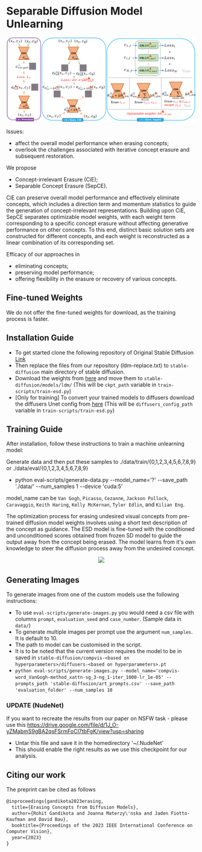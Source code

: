 # Separable Diffusion Model Unlearning
 
<div align='center'>
<img src = 'images/fig1_m.pdf'>
</div>

Issues: 
* affect the overall model performance when erasing concepts;
* overlook the challenges associated with iterative concept erasure and subsequent restoration.

We propose 
* Concept-irrelevant Erasure (CiE);
* Separable Concept Erasure (SepCE).

CiE can preserve overall model performance and effectively eliminate concepts, which includes a direction term and momentum statistics to guide the generation of concept-irrelevant representations.
Building upon CiE, SepCE separates optimizable model weights, with each weight term corresponding to a specific concept erasure without affecting generative performance on other concepts. 
To this end, distinct basic solution sets are constructed for different concepts, and each weight is reconstructed as a linear combination of its corresponding set.

Efficacy of our approaches in 
* eliminating concepts;
* preserving model performance;
* offering flexibility in the erasure or recovery of various concepts.

## Fine-tuned Weights

We do not offer the fine-tuned weights for download, as the training process is faster.

## Installation Guide

* To get started clone the following repository of Original Stable Diffusion [Link](https://github.com/CompVis/stable-diffusion)
* Then replace the files from our repository (ldm-replace.txt) to `stable-diffusion` main directory of stable diffusion. 
* Download the weights from [here](https://huggingface.co/CompVis/stable-diffusion-v-1-4-original/resolve/main/sd-v1-4-full-ema.ckpt) and move them to `stable-diffusion/models/ldm/` (This will be `ckpt_path` variable in `train-scripts/train-esd.py`)
* [Only for training] To convert your trained models to diffusers download the diffusers Unet config from [here](https://huggingface.co/CompVis/stable-diffusion-v1-4/blob/main/unet/config.json)  (This will be `diffusers_config_path` variable in `train-scripts/train-esd.py`)

## Training Guide

After installation, follow these instructions to train a machine unlearning model:

Generate data and then put these samples to ./data/train/{0,1,2,3,4,5,6,7,8,9} or ./data/eval/{0,1,2,3,4,5,6,7,8,9}

* python eval-scripts/generate-data.py --model_name='?' --save_path './data/' --num_samples 1 --device 'cuda:5'

model_name can be `Van Gogh`, `Picasso`, `Cezanne`, `Jackson Pollock`, `Caravaggio`, `Keith Haring`, `Kelly McKernan`, `Tyler Edlin`, and `Kilian Eng`.


The optimization process for erasing undesired visual concepts from pre-trained diffusion model weights involves using a short text description of the concept as guidance. The ESD model is fine-tuned with the conditioned and unconditioned scores obtained from frozen SD model to guide the output away from the concept being erased. The model learns from it's own knowledge to steer the diffusion process away from the undesired concept.
<div align='center'>
<img src = 'images/ESD.png'>
</div>

## Generating Images

To generate images from one of the custom models use the following instructions:

* To use `eval-scripts/generate-images.py` you would need a csv file with columns `prompt`, `evaluation_seed` and `case_number`. (Sample data in `data/`)
* To generate multiple images per prompt use the argument `num_samples`. It is default to 10.
* The path to model can be customised in the script.
* It is to be noted that the current version requires the model to be in saved in `stable-diffusion/compvis-<based on hyperparameters>/diffusers-<based on hyperparameters>.pt`
* `python eval-scripts/generate-images.py --model_name='compvis-word_VanGogh-method_xattn-sg_3-ng_1-iter_1000-lr_1e-05' --prompts_path 'stable-diffusion/art_prompts.csv' --save_path 'evaluation_folder' --num_samples 10` 

### UPDATE (NudeNet)
If you want to recreate the results from our paper on NSFW task - please use this https://drive.google.com/file/d/1J_O-yZMabmS9gBA2qsFSrmFoCl7tbFgK/view?usp=sharing

* Untar this file and save it in the homedirectory '~/.NudeNet'
* This should enable the right results as we use this checkpoint for our analysis.
  
## Citing our work
The preprint can be cited as follows
```
@inproceedings{gandikota2023erasing,
  title={Erasing Concepts from Diffusion Models},
  author={Rohit Gandikota and Joanna Materzy\'nska and Jaden Fiotto-Kaufman and David Bau},
  booktitle={Proceedings of the 2023 IEEE International Conference on Computer Vision},
  year={2023}
}
```
